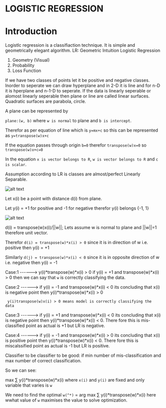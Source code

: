 # LOGISTIC REGRESSION

# Introduction
LogistIc regression is a classifiaction technique. It is simple and geometrically elegant algorithm.
LR: Geometric Intuition
Logistic Regression
1. Geometry (Visual)
2. Probability
3. Loss Function

If we have two classes of points let it be positive and negative classes. Inorder to seperate we can draw hyperplane and in 2-D it is line and for n-D it is hperplane and n-1-D to seperate. If the data is linearly seperable or alomost linearly seperable then plane or line are called linear surfaces. Quadratic surfaces are parabola, circle.

A plane can be represented by

```plane:(w, b)``` where ```w is normal``` to plane and ```b is intercept```.

Therefor as per equation of line which is ```y=mx+c``` so this can be represented as ```y=transpose(w)x+c```

If the equation passes through origin ```b=0``` therefor ```transpose(w)x=0``` so ```transpose(w)x+c=0```

In the equation ```x is vector belongs to R```, ```w is vector belongs to R``` and ```c is scalar```.

Assumption according to LR is classes are almost/perfect Linearly Separable.

![alt text](https://automaticaddison.com/wp-content/uploads/2019/07/linearly-separable.png)

Let x(i) be a point with distance d(i) from plane. 

Let y(i) = +1 for positive and -1 for negative therefor y(i) belongs {-1, 1}

![alt text](https://miro.medium.com/max/952/1*rMUBWr-6RF04TajdS0P32A.jpeg)

d(i)  = transpose(w)x(i)/||w||; Lets assume w is normal to plane and ||w||=1 therefore unit vector.

Therefor ```d(i) = transpose(w)*x(i) > 0``` since it is in direction of w i.e. positive then y(i) = +1

Similarly ```d(j) = transpose(w)*x(i) < 0``` since it is in opposite direction of w i.e. negative then y(i) = -1

Case:1 ------> y(i)*transpose(w)*x(i) > 0 if y(i) = +1 and transpose(w)*x(i) > 0 then we can say that ```w```  is correctly classifying the data.

Case:2 ------> if y(i) = -1 and transpose(w)*x(i) < 0 its concluding that x(i) is negative point then y(i)*transpose(w)*x(i) > 0 

``` y(i)transpose(w)x(i) > 0 means model is correctly classifying the data```

Case:3 ------> if y(i) = +1 and transpose(w)*x(i) < 0 its concluding that x(i) is negative point then y(i)*transpose(w)*x(i) < 0. There fore this is mis-classified point as actual is +1 but LR is negative.

Case:4 ------> if y(i) = -1 and transpose(w)*x(i) > 0 its concluding that x(i) is positive point then y(i)*transpose(w)*x(i) < 0. There fore this is miscalssified point as actual is -1 but LR is positive.

Classifier to be classifier to be good: if min number of mis-classification and max number of correct classification.

So we can see:

max ∑ y(i)*transpose(w)*x(i) where ```x(i)``` and ```y(i)``` are fixed and only variable that varies is ```w```

We need to find the optimal ```w(^*)``` = arg max ∑ y(i)*transpose(w)*x(i) here wwhat value of ```w``` maximises the value to solve optimization.